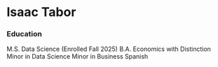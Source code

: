 # Isaac Tabor

### Education
M.S. Data Science (Enrolled Fall 2025)
B.A. Economics with Distinction 
Minor in Data Science
Minor in Business Spanish




